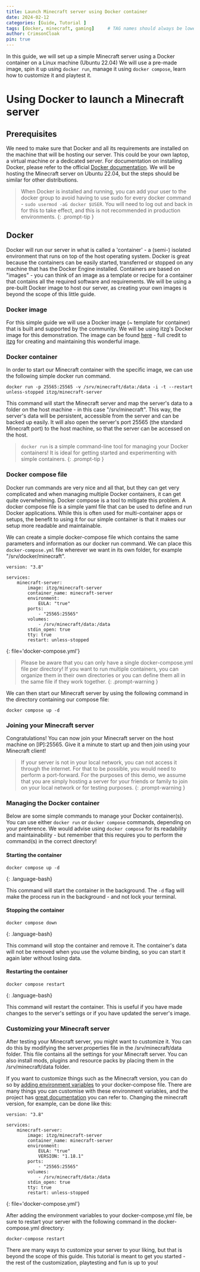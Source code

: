 ```yaml
---
title: Launch Minecraft server using Docker container
date: 2024-02-12
categories: [Guide, Tutorial ]
tags: [docker, minecraft, gaming]     # TAG names should always be lowercase
author: CrimsonCloak
pin: true
---
```


In this guide, we will set up a simple Minecraft server using a Docker container on a Linux machine (Ubuntu 22.04) We will use a pre-made image, spin it up using `docker run`, manage it using `docker compose`, learn how to customize it and playtest it. 



# Using Docker to launch a Minecraft server

## Prerequisites
We need to make sure that Docker and all its requirements are installed on the machine that will be hosting our server. This could be your own laptop, a virtual machine or a dedicated server. For documentation on installing Docker, please refer to the official [Docker documentation](https://docs.docker.com/engine/install/). We will be hosting the Minecraft server on Ubuntu 22.04, but the steps should be similar for other distributions. 

> When Docker is installed and running, you can add your user to the docker group to avoid having to use sudo for every docker command - `sudo usermod -aG docker $USER`. You will need to log out and back in for this to take effect, and this is not recommended in production environments. 
{: .prompt-tip }

## Docker

Docker will run our server in what is called a 'container' - a (semi-) isolated environment that runs on top of the host operating system. Docker is great because the containers can be easily started, transferred or stopped on any machine that has the Docker Engine installed. Containers are based on "images" - you can think of an image as a template or recipe for a container that contains all the required software and requirements. We will be using a pre-built Docker image to host our server, as creating your own images is beyond the scope of this little guide.

### Docker image

For this simple guide we will use a Docker image (~ template for container) that is built and supported by the community. We will be using itzg's Docker image for this demonstration. The image can be found [here](https://github.com/itzg/docker-minecraft-server) - full credit to [itzg](https://github.com/itzg) for creating and maintaining this wonderful image.


### Docker container

In order to start our Minecraft container with the specific image, we can use the following simple docker run command. 
```console  
docker run -p 25565:25565 -v /srv/minecraft/data:/data -i -t --restart unless-stopped itzg/minecraft-server
```


This command will start the Minecraft server and map the server's data to a folder on the host machine - in this case "/srv/minecraft". This way, the server's data will be persistent, accessible from the server and can be backed up easily. It will also open the server's port 25565 (the standard Minecraft port) to the host machine, so that the server can be accessed on the host.

> `docker run` is a simple command-line tool for managing your Docker containers! It is ideal for getting started and experimenting with simple containers.
{: .prompt-tip }

### Docker compose file 

Docker run commands are very nice and all that, but they can get very complicated and when managing multiple Docker containers, it can get quite overwhelming. Docker compose is a tool to mitigate this problem. A docker compose file is a simple yaml file that can be used to define and run Docker applications. While this is often used for multi-container apps or setups, the benefit to using it for our simple container is that it makes our setup more readable and maintainable.

We can create a simple docker-compose file which contains the same parameters and information as our docker run command. We can place this `docker-compose.yml` file wherever we want in its own folder, for example "/srv/docker/minecraft". 
    
```console
version: "3.8"

services:
    minecraft-server:
        image: itzg/minecraft-server
        container_name: minecraft-server
        environment:
            EULA: "true"
        ports:
            - "25565:25565"
        volumes:
            - /srv/minecraft/data:/data
        stdin_open: true
        tty: true
        restart: unless-stopped
```
{: file='docker-compose.yml'} 


> Please be aware that you can only have a single docker-compose.yml file per directory! If you want to run multiple containers, you can organize them in their own directories or you can define them all in the same file if they work together.
{: .prompt-warning }

We can then start our Minecraft server by using the following command in the directory containing our compose file:

```console
docker compose up -d
```

### Joining your Minecraft server
Congratulations! You can now join your Minecraft server on the host machine on [IP]:25565. Give it a minute to start up and then join using your Minecraft client!

> If your server is not in your local network, you can not access it through the internet. For that to be possible, you would need to perform a port-forward. For the purposes of this demo, we assume that you are simply hosting a server for your friends or family to join on your local network or for testing purposes.
{: .prompt-warning }


### Managing the Docker container

Below are some simple commands to manage your Docker container(s). You can use either `docker run` or `docker compose` commands, depending on your preference. We would advise using `docker compose` for its readability and maintainability - but remember that this requires you to perform the command(s) in the correct directory!

#### Starting the container
```console
docker compose up -d
```
{: .language-bash}

This command will start the container in the background. The `-d` flag will make the process run in the background - and not lock your terminal.

#### Stopping the container
```console  
docker compose down
```
{: .language-bash}

This command will stop the container and remove it. The container's data will not be removed when you use the volume binding, so you can start it again later without losing data.

#### Restarting the container
```console
docker compose restart
```
{: .language-bash}

This command will restart the container. This is useful if you have made changes to the server's settings or if you have updated the server's image.





### Customizing your Minecraft server

After testing your Minecraft server, you might want to customize it. You can do this by modifying the server.properties file in the /srv/minecraft/data folder. This file contains all the settings for your Minecraft server. You can also install mods, plugins and resource packs by placing them in the /srv/minecraft/data folder. 

If you want to customize things such as the Minecraft version, you can do so by [adding environment variables](https://docker-minecraft-server.readthedocs.io/en/latest/versions/minecraft/) to your docker-compose file. There are many things you can customise with these environment variables, and the project has [great documentation](https://docker-minecraft-server.readthedocs.io/en/latest/configuration/server-properties/) you can refer to. Changing the minecraft version, for example, can be done like this:
```console
version: "3.8"

services:
    minecraft-server:
        image: itzg/minecraft-server
        container_name: minecraft-server
        environment:
            EULA: "true"
            VERSION: "1.18.1"
        ports:
            - "25565:25565"
        volumes:
            - /srv/minecraft/data:/data
        stdin_open: true
        tty: true
        restart: unless-stopped
```
{: file='docker-compose.yml'} 


After adding the environment variables to your docker-compose.yml file, be sure to restart your server with the following command in the docker-compose.yml directory:
```console
docker-compose restart
```

There are many ways to customize your server to your liking, but that is beyond the scope of this guide. This tutorial is meant to get you started - the rest of the customization, playtesting and fun is up to you!




